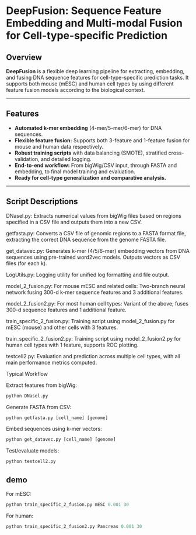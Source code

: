 # DeepFusion: Sequence Feature Embedding and Multi-modal Fusion for Cell-type-specific Prediction

## Overview

**DeepFusion** is a flexible deep learning pipeline for extracting, embedding, and fusing DNA sequence features for cell-type-specific prediction tasks. It supports both mouse (mESC) and human cell types by using different feature fusion models according to the biological context.

---

## Features

- **Automated k-mer embedding** (4-mer/5-mer/6-mer) for DNA sequences.
- **Flexible feature fusion:** Supports both 3-feature and 1-feature fusion for mouse and human data respectively.
- **Robust training scripts** with data balancing (SMOTE), stratified cross-validation, and detailed logging.
- **End-to-end workflow:** From bigWig/CSV input, through FASTA and embedding, to final model training and evaluation.
- **Ready for cell-type generalization and comparative analysis.**

---
## Script Descriptions
DNasel.py:
Extracts numerical values from bigWig files based on regions specified in a CSV file and outputs them into a new CSV.

getfasta.py:
Converts a CSV file of genomic regions to a FASTA format file, extracting the correct DNA sequence from the genome FASTA file.

get_datavec.py:
Generates k-mer (4/5/6-mer) embedding vectors from DNA sequences using pre-trained word2vec models. Outputs vectors as CSV files (for each k).

LogUtils.py:
Logging utility for unified log formatting and file output.

model_2_fusion.py:
For mouse mESC and related cells: Two-branch neural network fusing 300-d k-mer sequence features and 3 additional features.

model_2_fusion2.py:
For most human cell types: Variant of the above; fuses 300-d sequence features and 1 additional feature.

train_specific_2_fusion.py:
Training script using model_2_fusion.py for mESC (mouse) and other cells with 3 features.

train_specific_2_fusion2.py:
Training script using model_2_fusion2.py for human cell types with 1 feature, supports ROC plotting.

testcell2.py:
Evaluation and prediction across multiple cell types, with all main performance metrics computed.

Typical Workflow

Extract features from bigWig:
```python
python DNasel.py
```

Generate FASTA from CSV:
```python
python getfasta.py [cell_name] [genome]
```

Embed sequences using k-mer vectors:
```python
python get_datavec.py [cell_name] [genome]
```

Test/evaluate models:
```python
python testcell2.py
```

## **demo**

For mESC:
```python
python train_specific_2_fusion.py mESC 0.001 30
```

For human:
```python
python train_specific_2_fusion2.py Pancreas 0.001 30
```
